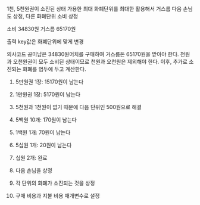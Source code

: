 1천, 5천원권이 소진된 상태
가용한 최대 화폐단위를 최대한 활용해서 거스름
다음 손님도 상정, 다른 화폐단위 소비 상정

소비 34830원
거스름 65170원

출력 key값은 화폐단위에 맞게 변경

의사코드
공미남은 34830원어치를 구매하여 거스름돈 65170원을 받아야 한다.
천원과 오천원권이 모두 소비된 상태이므로 천원과 오천원은 제외해야 한다.
이후, 추가로 소진되는 화폐를 염두에 두고 계산한다.

1. 5만원권 1장: 15170원이 남는다
2. 1만원권 1장: 5170원이 남는다
3. 5천원과 1천원이 없기 때문에 다음 단위인 500원으로 해결
4. 5백원 10개: 170원이 남는다 
5. 1백원 1개: 70원이 남는다
6. 5십원 1개: 20원이 남는다
7. 십원 2개: 완료

8. 다음 손님을 상정
9. 각 단위의 화폐가 소진되는 것을 상정
10. 구매 비용과 지불 비용 매개변수로 설정